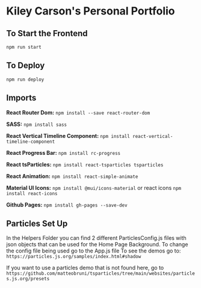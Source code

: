 # Kiley Carson's Personal Portfolio

## To Start the Frontend
```
npm run start
```

## To Deploy
```
npm run deploy
```

## Imports 

**React Router Dom:** 
`npm install --save react-router-dom`

**SASS:** 
`npm install sass`

**React Vertical Timeline Component:** 
`npm install react-vertical-timeline-component`

**React Progress Bar:** 
`npm install rc-progress`

**React tsParticles:** 
`npm install react-tsparticles tsparticles`

**React Animation:** 
`npm install react-simple-animate`

**Material UI Icons:**
`npm install @mui/icons-material` or react icons `npm install react-icons`

**Github Pages:** 
`npm install gh-pages --save-dev`

## Particles Set Up 

In the Helpers Folder you can find 2 different ParticlesConfig.js files with json objects that can be used for the Home Page Background.
To change the config file being used go to the App.js file 
To see the demos go to:
`https://particles.js.org/samples/index.html#shadow`

If you want to use a particles demo that is not found here, go to 
`https://github.com/matteobruni/tsparticles/tree/main/websites/particles.js.org/presets`